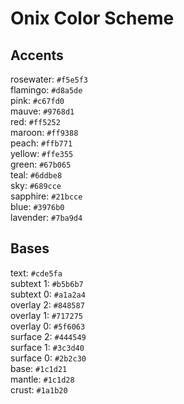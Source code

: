 # Onix Color Scheme

## Accents

rosewater: `#f5e5f3`  
flamingo:  `#d8a5de`  
pink:      `#c67fd0`  
mauve:     `#9768d1`  
red:       `#ff5252`  
maroon:    `#ff9388`  
peach:     `#ffb771`  
yellow:    `#ffe355`  
green:     `#67b065`  
teal:      `#6ddbe8`  
sky:       `#689cce`  
sapphire:  `#21bcce`  
blue:      `#3976b0`  
lavender:  `#7ba9d4`  

## Bases

text:      `#cde5fa`  
subtext 1: `#b5b6b7`  
subtext 0: `#a1a2a4`  
overlay 2: `#848587`  
overlay 1: `#717275`  
overlay 0: `#5f6063`  
surface 2: `#444549`  
surface 1: `#3c3d40`  
surface 0: `#2b2c30`  
base:      `#1c1d21`  
mantle:    `#1c1d28`  
crust:     `#1a1b20`  

